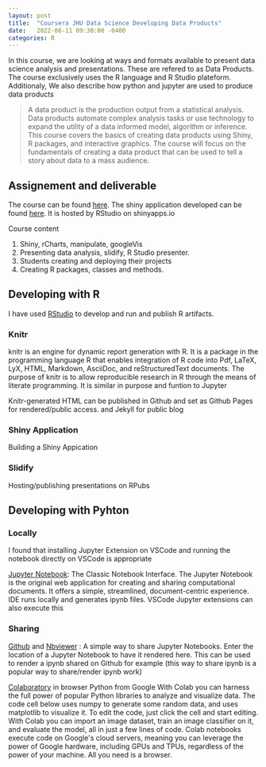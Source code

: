 ```yaml
---
layout: post
title:  "Coursera JHU Data Science Developing Data Products"
date:   2022-06-11 09:30:00 -0400
categories: R
---
```


In this course, we are looking at ways and formats available to present data science analysis and presentations. These are refered to as Data Products. The course exclusively uses the R language and R Studio plateform. Additionaly, We also describe how python and jupyter are used to produce data products

>A data product is the production output from a statistical analysis. Data products automate complex analysis tasks or use technology to expand the utility of a data informed model, algorithm or inference. This course covers the basics of creating data products using Shiny, R packages, and interactive graphics. The course will focus on the fundamentals of creating a data product that can be used to tell a story about data to a mass audience.

## Assignement and deliverable

The course can be found [here](https://www.coursera.org/learn/data-products). The shiny application developed can be found [here](https://bluebonobo.shinyapps.io/week4shinyapp/). It is hosted by RStudio on shinyapps.io

Course content 

1. Shiny, rCharts, manipulate, googleVis 
2. Presenting data analysis, slidify, R Studio presenter. 
3. Students creating and deploying their projects 
4. Creating R packages, classes and methods.

## Developing with R

I have used [RStudio](www.rstudio.com) to develop and run and publish R artifacts. 

### Knitr
knitr is an engine for dynamic report generation with R. It is a package in the programming language R that enables integration of R code into Pdf, LaTeX, LyX, HTML, Markdown, AsciiDoc, and reStructuredText documents. The purpose of knitr is to allow reproducible research in R through the means of literate programming. It is similar in purpose and funtion to Jupyter

Knitr-generated HTML can be published in Github and set as Github Pages for rendered/public access. and Jekyll for public blog

### Shiny Application
Building a Shiny Appication

### Slidify
Hosting/publishing presentations on RPubs



## Developing with Pyhton

### Locally
I found that installing Jupyter Extension on VSCode and running the notebook directly on VSCode is appropriate

[Jupyter Notebook](www.jupyter.org): The Classic Notebook Interface. The Jupyter Notebook is the original web application for creating and sharing computational documents. It offers a simple, streamlined, document-centric experience. IDE runs locally and generates ipynb files. VSCode Jupyter extensions can also execute this


### Sharing

[Github](www.github.com) and [Nbviewer](www.nbviewer.org) : A simple way to share Jupyter Notebooks. Enter the location of a Jupyter Notebook to have it rendered here. This can be used to render a ipynb shared on Github for example (this way to share ipynb is a popular way to share/render ipynb work)


[Colaboratory](https://colab.research.google.com/) in browser Python from Google
With Colab you can harness the full power of popular Python libraries to analyze and visualize data. The code cell below uses numpy to generate some random data, and uses matplotlib to visualize it. To edit the code, just click the cell and start editing.
With Colab you can import an image dataset, train an image classifier on it, and evaluate the model, all in just a few lines of code. Colab notebooks execute code on Google's cloud servers, meaning you can leverage the power of Google hardware, including GPUs and TPUs, regardless of the power of your machine. All you need is a browser.

